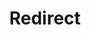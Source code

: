 ﻿---
layout: src/layouts/Redirect.astro
title: Redirect
redirect: /docs/projects/variables/certificate-variables
pubDate:  2023-01-01
navSearch: false
navSitemap: false
navMenu: false
---
